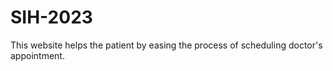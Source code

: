 # S I H - 2 0 2 3 

This website helps the patient by easing the process of scheduling doctor's appointment.
 
 

